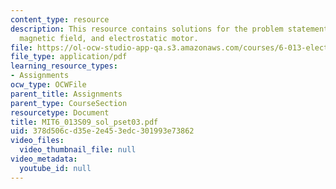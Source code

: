 ```yaml
---
content_type: resource
description: This resource contains solutions for the problem statements related to
  magnetic field, and electrostatic motor.
file: https://ol-ocw-studio-app-qa.s3.amazonaws.com/courses/6-013-electromagnetics-and-applications-spring-2009/378d506cd35e2e453edc301993e73862_MIT6_013S09_sol_pset03.pdf
file_type: application/pdf
learning_resource_types:
- Assignments
ocw_type: OCWFile
parent_title: Assignments
parent_type: CourseSection
resourcetype: Document
title: MIT6_013S09_sol_pset03.pdf
uid: 378d506c-d35e-2e45-3edc-301993e73862
video_files:
  video_thumbnail_file: null
video_metadata:
  youtube_id: null
---
```

